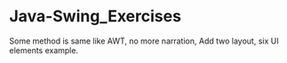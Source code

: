 # Java-Swing_Exercises
 Some method is same like AWT, no more narration, Add two layout, six UI elements example.
